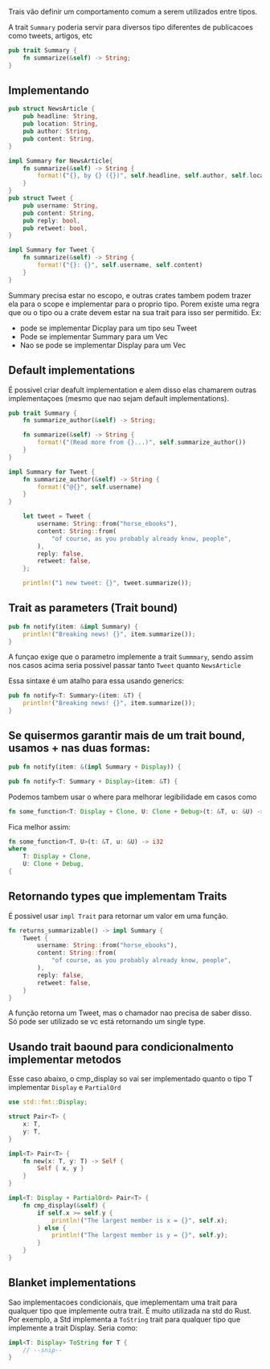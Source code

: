 Trais vão definir um comportamento comum a serem utilizados entre tipos.

A trait `Summary` poderia servir para diversos tipo diferentes de publicacoes como tweets, artigos, etc

```rust
pub trait Summary {
    fn summarize(&self) -> String;
}
```

## Implementando

```rust
pub struct NewsArticle {
    pub headline: String,
    pub location: String,
    pub author: String,
    pub content: String,
}

impl Summary for NewsArticle{
    fn summarize(&self) -> String {
        format!("{}, by {} ({})", self.headline, self.author, self.location)
    }
}
pub struct Tweet {
    pub username: String,
    pub content: String,
    pub reply: bool,
    pub retweet: bool,
}

impl Summary for Tweet {
    fn summarize(&self) -> String {
        format!("{}: {}", self.username, self.content)
    }
}
```

Summary precisa estar no escopo, e outras crates tambem podem trazer ela para o scope e implementar para o proprio tipo. 
Porem existe uma regra que ou o tipo ou a crate devem estar na sua trait para isso ser permitido. 
Ex: 
- pode se implementar Dicplay para um tipo seu Tweet
- Pode se implementar Summary para um Vec<T>
- Nao se pode se implementar Display para um Vec<T>

## Default implementations

É possivel criar deafult implementation e alem disso elas chamarem outras implementaçoes (mesmo que nao sejam default implementations).

```rust
pub trait Summary {
    fn summarize_author(&self) -> String;

    fn summarize(&self) -> String {
        format!("(Read more from {}...)", self.summarize_author())
    }
}
```

```rust
impl Summary for Tweet {
    fn summarize_author(&self) -> String {
        format!("@{}", self.username)
    }
}
```

```rust
    let tweet = Tweet {
        username: String::from("horse_ebooks"),
        content: String::from(
            "of course, as you probably already know, people",
        ),
        reply: false,
        retweet: false,
    };

    println!("1 new tweet: {}", tweet.summarize());

```

## Trait as parameters (Trait bound)

```rust
pub fn notify(item: &impl Summary) {
    println!("Breaking news! {}", item.summarize());
}
```

A funçao exige que o parametro implemente a trait `Summmary`, sendo assim nos casos acima seria possivel passar tanto `Tweet` quanto `NewsArticle` 

Essa sintaxe é um atalho para essa usando generics:

```rust
pub fn notify<T: Summary>(item: &T) {
    println!("Breaking news! {}", item.summarize());
}
```

## Se quisermos garantir mais de um trait bound, usamos + nas duas formas:

```rust
pub fn notify(item: &(impl Summary + Display)) {
```

```rust
pub fn notify<T: Summary + Display>(item: &T) {
```

Podemos tambem usar o where para melhorar legibilidade em casos como 

```rust
fn some_function<T: Display + Clone, U: Clone + Debug>(t: &T, u: &U) -> i32 {
```

Fica melhor assim:

```rust
fn some_function<T, U>(t: &T, u: &U) -> i32
where
    T: Display + Clone,
    U: Clone + Debug,
{
```

## Retornando types que implementam Traits

É possivel usar `impl Trait` para retornar um valor em uma função.


```rust
fn returns_summarizable() -> impl Summary {
    Tweet {
        username: String::from("horse_ebooks"),
        content: String::from(
            "of course, as you probably already know, people",
        ),
        reply: false,
        retweet: false,
    }
}
```

A função retorna um Tweet, mas o chamador nao precisa de saber disso.
Só pode ser utilizado se vc está retornando um single type.

## Usando trait baound para condicionalmento implementar metodos

Esse caso abaixo, o cmp_display so vai ser implementado quanto o tipo T implementar `Display` e `PartialOrd` 

```rust
use std::fmt::Display;

struct Pair<T> {
    x: T,
    y: T,
}

impl<T> Pair<T> {
    fn new(x: T, y: T) -> Self {
        Self { x, y }
    }
}

impl<T: Display + PartialOrd> Pair<T> {
    fn cmp_display(&self) {
        if self.x >= self.y {
            println!("The largest member is x = {}", self.x);
        } else {
            println!("The largest member is y = {}", self.y);
        }
    }
}
```

## Blanket implementations

Sao implementacoes condicionais, que imeplementam uma trait para qualquer tipo que implemente outra trait. É muito utilizada na std do Rust. Por exemplo, a Std implementa a `ToString` trait para qualquer tipo que implemente a trait Display. Seria como:

```rust
impl<T: Display> ToString for T {
    // --snip--
}
```

